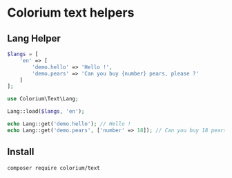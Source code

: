 # Colorium text helpers

## Lang Helper

```php
$langs = [
    'en' => [
        'demo.hello' => 'Hello !',
        'demo.pears' => 'Can you buy {number} pears, please ?'
    ]
];

use Colorium\Text\Lang;

Lang::load($langs, 'en');

echo Lang::get('demo.hello'); // Hello !
echo Lang::get('demo.pears', ['number' => 18]); // Can you buy 18 pears, please ?
```

## Install

`composer require colorium/text`